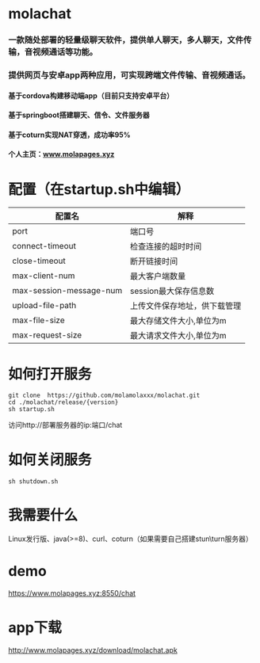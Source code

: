 # molachat
### 一款随处部署的轻量级聊天软件，提供单人聊天，多人聊天，文件传输，音视频通话等功能。
### 提供网页与安卓app两种应用，可实现跨端文件传输、音视频通话。
#### 基于cordova构建移动端app（目前只支持安卓平台）
#### 基于springboot搭建聊天、信令、文件服务器
#### 基于coturn实现NAT穿透，成功率95%
#### 个人主页：www.molapages.xyz
# 配置（在startup.sh中编辑）
|  配置名   | 解释  |
|  ----  | ----  |
| port  | 端口号 |
| connect-timeout  | 检查连接的超时时间 |
| close-timeout  | 断开链接时间 |
| max-client-num  | 最大客户端数量 |
| max-session-message-num  | session最大保存信息数 |
| upload-file-path  | 上传文件保存地址，供下载管理 |
| max-file-size  | 最大存储文件大小,单位为m |
| max-request-size  | 最大请求文件大小,单位为m |
# 如何打开服务
```
git clone  https://github.com/molamolaxxx/molachat.git
cd ./molachat/release/{version}
sh startup.sh
```
访问http://部署服务器的ip:端口/chat
# 如何关闭服务
```
sh shutdown.sh
```
# 我需要什么
Linux发行版、java(>=8)、curl、coturn（如果需要自己搭建stun\turn服务器）
# demo
https://www.molapages.xyz:8550/chat
# app下载
http://www.molapages.xyz/download/molachat.apk

